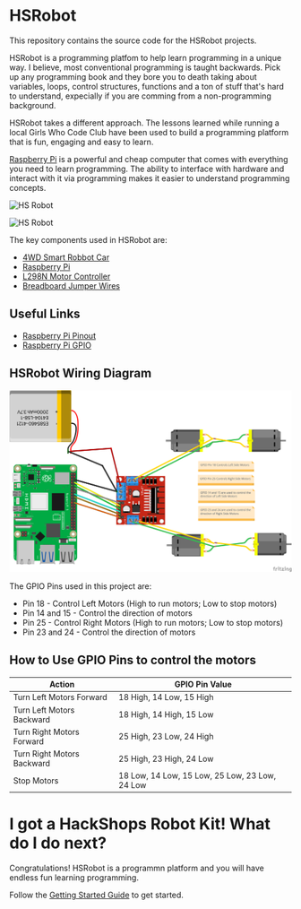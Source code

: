 # HSRobot
This repository contains the source code for the HSRobot projects. 

HSRobot is a programming platfom to help learn programming in a unique way. I believe, most conventional programming is taught backwards. Pick up any programming book and they bore you to death taking about variables, loops, control structures, functions and a ton of stuff that's hard to understand, expecially if you are comming from a non-programming background. 

HSRobot takes a different approach. The lessons learned while running a local Girls Who Code Club have been used to build a programming platform that is fun, engaging and easy to learn.

[Raspberry Pi](https://www.raspberrypi.org/) is a powerful and cheap computer that comes with everything you need to learn programming. The ability to interface with hardware and interact with it via programming makes it easier to understand programming concepts.

![HS Robot](https://github.com/hackshops/HSRobot/blob/main/images/HSRobotSideView.png)

![HS Robot](https://github.com/hackshops/HSRobot/blob/main/images/HSRobotTopView.png)

The key components used in HSRobot are:
- [4WD Smart Robbot Car](https://www.digikey.com/en/products/detail/seeed-technology-co-ltd/110090263/10290284)
- [Raspberry Pi](https://www.raspberrypi.org/)
- [L298N Motor Controller](https://www.amazon.com/HiLetgo-Controller-Stepper-H-Bridge-Mega2560/dp/B07BK1QL5T/ref=sr_1_2_sspa?crid=C7DJFXJ145DQ&dib=eyJ2IjoiMSJ9.hK2FjV8Ukp8CCyVTI1seMk4n3aguoO_lNXX3xoiH-O2ps-pSB4GOC_CFp6gAAIK7SKWq0uzWc1NnqY8HWKdgSiW66tFSotzp_4s2rWoBJQJ8-AqIoMtqAfALI6oKtjqiqqNla_iqfg6VdAS6lsJJwsCoRt5YOGw4hNP1K0ajcNFLAbZBV9Nb4NVQFP3stSVCRyYauN3-zrW1AIaqcjZLHwKUO9blNVlM8e-E458fPOM.0Hz8XjjtYPCD7K9C68Dy_BD9UG5BkOTCJkZXelfzydU&dib_tag=se&keywords=L298N&qid=1736107651&sprefix=l298n%2Caps%2C186&sr=8-2-spons&sp_csd=d2lkZ2V0TmFtZT1zcF9hdGY&psc=1)
- [Breadboard Jumper Wires](https://www.amazon.com/s?k=breadboard+jumper+wires&crid=87JA053YMU4S&sprefix=breadboard+%2Caps%2C158&ref=nb_sb_ss_ts-doa-p_3_11)

## Useful Links
- [Raspberry Pi Pinout](https://pinout.xyz/)
- [Raspberry Pi GPIO](https://raspberrytips.com/raspberry-pi-gpio-pinout/)

## HSRobot Wiring Diagram

![HSRobot Wiring Diagram](https://github.com/hackshops/HSRobot/blob/main/images/HSRobot-Wiring-Digram.png)

The GPIO Pins used in this project are:
- Pin 18 - Control Left Motors (High to run motors; Low to stop motors)
- Pin 14 and 15 - Control the direction of motors
- Pin 25 - Control Right Motors (High to run motors; Low to stop motors)
- Pin 23 and 24 - Control the direction of motors

## How to Use GPIO Pins to control the motors
| Action | GPIO Pin Value |
|-----------|------------|
| Turn Left Motors Forward | 18 High, 14 Low, 15 High | 
| Turn Left Motors Backward | 18 High, 14 High, 15 Low | 
| Turn Right Motors Forward | 25 High, 23 Low, 24 High | 
| Turn Right Motors Backward | 25 High, 23 High, 24 Low | 
| Stop Motors | 18 Low, 14 Low, 15 Low, 25 Low, 23 Low, 24 Low |

# I got a HackShops Robot Kit! What do I do next? 
Congratulations! HSRobot is a programmn platform and you will have endless fun learning programming.

Follow the [Getting Started Guide](https://github.com/hackshops/HSRobot/blob/main/GettingStarted.md) to get started. 
